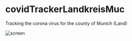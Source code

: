 # covidTrackerLandkreisMuc
Tracking the corona virus for the county of Munich (Land)

![screen](/.coronaTracker.png)
